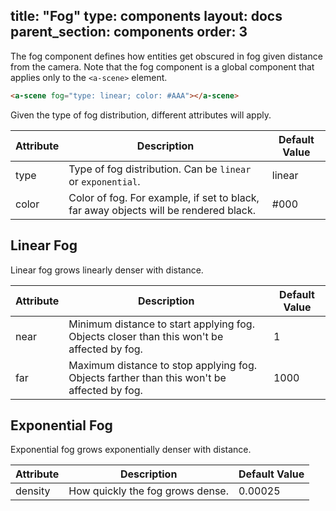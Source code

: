 title: "Fog"
type: components
layout: docs
parent_section: components
order: 3
---

The fog component defines how entities get obscured in fog given distance from
the camera. Note that the fog component is a global component that applies only
to the `<a-scene>` element.

```html
<a-scene fog="type: linear; color: #AAA"></a-scene>
```

Given the type of fog distribution, different attributes will apply.

| Attribute | Description                                                                          | Default Value  |
|-----------|--------------------------------------------------------------------------------------|----------------|
| type      | Type of fog distribution. Can be `linear` or `exponential`.                          | linear         |
| color     | Color of fog. For example, if set to black, far away objects will be rendered black. | #000           |

## Linear Fog

Linear fog grows linearly denser with distance.

| Attribute | Description                                                                                | Default Value  |
|-----------|--------------------------------------------------------------------------------------------|----------------|
| near      | Minimum distance to start applying fog. Objects closer than this won't be affected by fog. | 1              |
| far       | Maximum distance to stop applying fog. Objects farther than this won't be affected by fog. | 1000           |

## Exponential Fog

Exponential fog grows exponentially denser with distance.

| Attribute | Description                                                                                | Default Value  |
|-----------|--------------------------------------------------------------------------------------------|----------------|
| density   | How quickly the fog grows dense.                                                           | 0.00025        |
